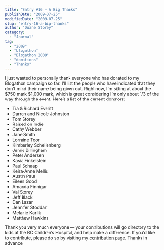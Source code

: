 ```yaml
---
title: "Entry #16 – A Big Thanks"
publishDate: "2009-07-25"
modifiedDate: "2009-07-25"
slug: "entry-16-a-big-thanks"
author: "Duane Storey"
category:
  - "Journal"
tag:
  - "2009"
  - "blogathon"
  - "Blogathon 2009"
  - "donations"
  - "Thanks"
---
```


I just wanted to personally thank everyone who has donated to my Blogathon campaign so far. I’ll list the people who have indicated that they don’t mind their name being given out. Right now, I’m sitting at about the $750 mark $1,000 mark, which is great considering I’m only about 1/3 of the way through the event. Here’s a list of the current donators:

- Tia &amp; Richard Everitt
- Darren and Nicole Johnston
- Tom Storey
- Raised on Indie
- Cathy Webber
- Jane Smith
- Lorraine Toor
- Kimberley Schellenberg
- Jamie Billingham
- Peter Andersen
- Kasia Finkelstein
- Paul Schaap
- Keira-Anne Mellis
- Austin Paul
- Eileen Good
- Amanda Finnigan
- Val Storey
- Jeff Black
- Dan Lazar
- Jennifer Stoddart
- Melanie Karlik
- Matthew Hawkins

Thank you very much everyone — your contributions will go directory to the kids at the BC Children’s Hospital, and help make a difference. If you’d like to contribute, please do so by visiting [my contribution page](http://www.canadahelps.org/GivingPages/GivingPage.aspx?gpID=4875). Thanks in advance.